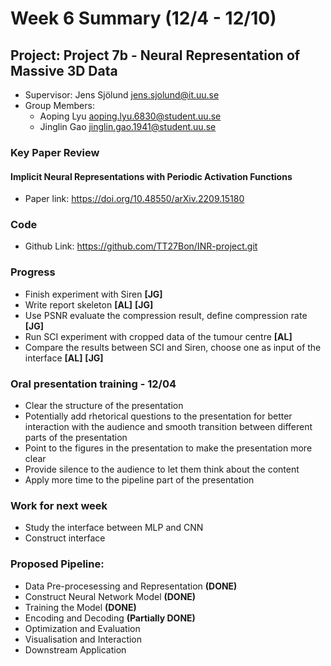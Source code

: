 # Week 6 Summary (12/4 - 12/10)

## Project: Project 7b - Neural Representation of Massive 3D Data
- Supervisor: Jens Sjölund <jens.sjolund@it.uu.se>
- Group Members:
    - Aoping Lyu <aoping.lyu.6830@student.uu.se>
    - Jinglin Gao <jinglin.gao.1941@student.uu.se>

### Key Paper Review
#### Implicit Neural Representations with Periodic Activation Functions

- Paper link: https://doi.org/10.48550/arXiv.2209.15180


### Code 

- Github Link: https://github.com/TT27Bon/INR-project.git

### Progress
- Finish experiment with Siren **[JG]**
- Write report skeleton **[AL]** **[JG]**
- Use PSNR evaluate the compression result, define compression rate **[JG]**
- Run SCI experiment with cropped data of the tumour centre **[AL]**
- Compare the results between SCI and Siren, choose one as input of the interface **[AL]** **[JG]**

### Oral presentation training - 12/04
- Clear the structure of the presentation   
- Potentially add rhetorical questions to the presentation for better interaction with the audience and smooth transition between different parts of the presentation
- Point to the figures in the presentation to make the presentation more clear
- Provide silence to the audience to let them think about the content
- Apply more time to the pipeline part of the presentation


### Work for next week
- Study the interface between MLP and CNN
- Construct interface


### Proposed Pipeline:
- Data Pre-procesessing and Representation **(DONE)**
- Construct Neural Network Model **(DONE)**
- Training the Model **(DONE)**
- Encoding and Decoding     **(Partially DONE)**
- Optimization and Evaluation
- Visualisation and Interaction
- Downstream Application
